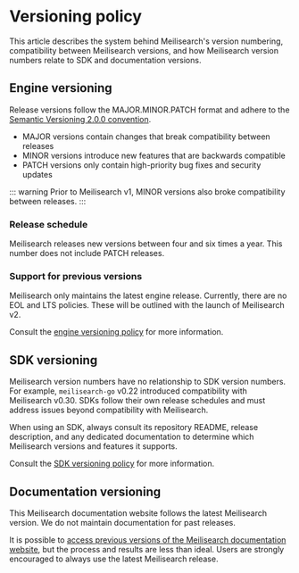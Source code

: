 # Versioning policy

This article describes the system behind Meilisearch's version numbering, compatibility between Meilisearch versions, and how Meilisearch version numbers relate to SDK and documentation versions.

## Engine versioning

Release versions follow the MAJOR.MINOR.PATCH format and adhere to the [Semantic Versioning 2.0.0 convention](https://semver.org/#semantic-versioning-200).

- MAJOR versions contain changes that break compatibility between releases
- MINOR versions introduce new features that are backwards compatible
- PATCH versions only contain high-priority bug fixes and security updates

::: warning
Prior to Meilisearch v1, MINOR versions also broke compatibility between releases.
:::

### Release schedule

Meilisearch releases new versions between four and six times a year. This number does not include PATCH releases.

### Support for previous versions

Meilisearch only maintains the latest engine release. Currently, there are no EOL and LTS policies. These will be outlined with the launch of Meilisearch v2.

Consult the [engine versioning policy](https://github.com/meilisearch/engine-team/blob/main/resources/versioning-policy.md) for more information.

## SDK versioning

Meilisearch version numbers have no relationship to SDK version numbers. For example, `meilisearch-go` v0.22 introduced compatibility with Meilisearch v0.30. SDKs follow their own release schedules and must address issues beyond compatibility with Meilisearch.

When using an SDK, always consult its repository README, release description, and any dedicated documentation to determine which Meilisearch versions and features it supports.

Consult the [SDK versioning policy](https://github.com/meilisearch/integration-guides/blob/main/resources/versioning.md) for more information.

## Documentation versioning

This Meilisearch documentation website follows the latest Meilisearch version. We do not maintain documentation for past releases.

It is possible to [access previous versions of the Meilisearch documentation website](/learn/update_and_migration/previous_docs_version.md), but the process and results are less than ideal. Users are strongly encouraged to always use the latest Meilisearch release.
